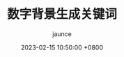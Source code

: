 ---
title: 数字背景生成关键词
author: jaunce
date: 2023-02-15 10:50:00 +0800
categories: [AI Prompt, 自然]
tags: [Prompt Key Word]
render_with_liquid: true
comments: true
mermaid: true
---
